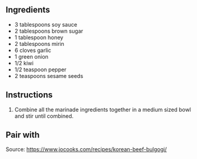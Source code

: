 ## Ingredients
- 3 tablespoons soy sauce
- 2 tablespoons brown sugar
- 1 tablespoon honey
- 2 tablespoons mirin
- 6 cloves garlic
- 1 green onion
- 1/2 kiwi
- 1/2 teaspoon pepper
- 2 teaspoons sesame seeds
## Instructions
1. Combine all the marinade ingredients together in a medium sized bowl and stir until combined.

## Pair with

Source: https://www.jocooks.com/recipes/korean-beef-bulgogi/
